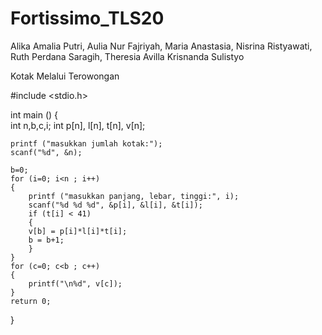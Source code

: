 # Fortissimo_TLS20
Alika Amalia Putri, Aulia Nur Fajriyah, Maria Anastasia, Nisrina Ristyawati, Ruth Perdana Saragih, Theresia Avilla Krisnanda Sulistyo 

Kotak Melalui Terowongan

#include <stdio.h>

int main () 
{	
	int n,b,c,i;
	int p[n], l[n], t[n], v[n];
	
	printf ("masukkan jumlah kotak:");
	scanf("%d", &n);
	
	b=0;
	for (i=0; i<n ; i++)
	{
		printf ("masukkan panjang, lebar, tinggi:", i);
		scanf("%d %d %d", &p[i], &l[i], &t[i]);
		if (t[i] < 41)
		{
		v[b] = p[i]*l[i]*t[i];
		b = b+1;
		}
	}
	for (c=0; c<b ; c++)
	{
		printf("\n%d", v[c]);
	}
	return 0;
}
